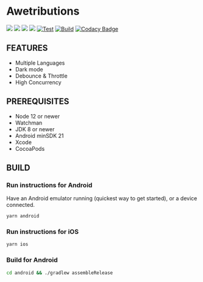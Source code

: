 # Awetributions

[![](https://img.shields.io/github/license/shensven/Awetributions)](./LICENSE)
[![](https://img.shields.io/github/package-json/v/shensven/Awetributions?color=2DBB60)](./package.json)
[![](https://img.shields.io/github/package-json/dependency-version/shensven/Awetributions/react)](./package.json)
[![](https://img.shields.io/github/package-json/dependency-version/shensven/Awetributions/react-native)](./package.json)
[![Test](https://github.com/shensven/Awetributions/actions/workflows/dev.yml/badge.svg?branch=dev)](https://github.com/shensven/Awetributions/actions/workflows/dev.yml)
[![Build](https://github.com/shensven/Awetributions/actions/workflows/main.yml/badge.svg)](https://github.com/shensven/Awetributions/actions/workflows/main.yml)
[![Codacy Badge](https://api.codacy.com/project/badge/Grade/38ba286740994a94ad75d9fcf3b2310b)](https://app.codacy.com/gh/shensven/Awetributions?utm_source=github.com&utm_medium=referral&utm_content=shensven/Awetributions&utm_campaign=Badge_Grade_Settings)

## FEATURES

-   Multiple Languages
-   Dark mode
-   Debounce & Throttle
-   High Concurrency

## PREREQUISITES

-   Node 12 or newer
-   Watchman
-   JDK 8 or newer
-   Android minSDK 21
-   Xcode
-   CocoaPods

## BUILD

### Run instructions for Android

Have an Android emulator running (quickest way to get started), or a device connected.

```sh
yarn android
```

### Run instructions for iOS

```sh
yarn ios
```

### Build for Android

```sh
cd android && ./gradlew assembleRelease
```
